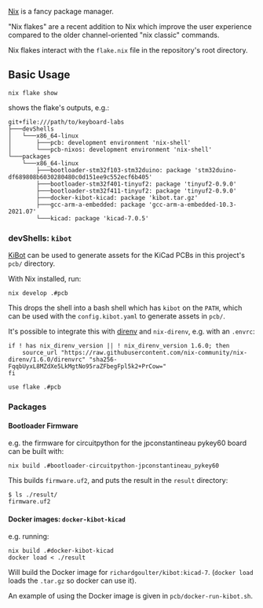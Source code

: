 [Nix](https://nixos.org/) is a fancy package manager.

"Nix flakes" are a recent addition to Nix which improve the user
experience compared to the older channel-oriented "nix classic"
commands.

Nix flakes interact with the `flake.nix` file in the repository's root
directory.

## Basic Usage

```
nix flake show
```

shows the flake's outputs, e.g.:

```
git+file:///path/to/keyboard-labs
├───devShells
│   └───x86_64-linux
│       ├───pcb: development environment 'nix-shell'
│       └───pcb-nixos: development environment 'nix-shell'
└───packages
    └───x86_64-linux
        ├───bootloader-stm32f103-stm32duino: package 'stm32duino-df689808b6030280480c0d151ee9c552ecf6b405'
        ├───bootloader-stm32f401-tinyuf2: package 'tinyuf2-0.9.0'
        ├───bootloader-stm32f411-tinyuf2: package 'tinyuf2-0.9.0'
        ├───docker-kibot-kicad: package 'kibot.tar.gz'
        ├───gcc-arm-a-embedded: package 'gcc-arm-a-embedded-10.3-2021.07'
        └───kicad: package 'kicad-7.0.5'
```

### devShells: `kibot`

[KiBot](https://github.com/INTI-CMNB/KiBot) can be used to generate
assets for the KiCad PCBs in this project's `pcb/` directory.

With Nix installed, run:

```
nix develop .#pcb
```

This drops the shell into a bash shell which has `kibot` on the
`PATH`, which can be used with the `config.kibot.yaml` to generate
assets in `pcb/`.

It's possible to integrate this with [direnv](https://direnv.net/) and `nix-direnv`, e.g.
with an `.envrc`:

```
if ! has nix_direnv_version || ! nix_direnv_version 1.6.0; then
    source_url "https://raw.githubusercontent.com/nix-community/nix-direnv/1.6.0/direnvrc" "sha256-FqqbUyxL8MZdXe5LkMgtNo95raZFbegFpl5k2+PrCow="
fi

use flake .#pcb
```

### Packages

#### Bootloader Firmware

e.g. the firmware for circuitpython for the jpconstantineau pykey60 board can be built with:

```
nix build .#bootloader-circuitpython-jpconstantineau_pykey60
```

This builds `firmware.uf2`, and puts the result in the `result` directory:

```
$ ls ./result/
firmware.uf2
```

#### Docker images: `docker-kibot-kicad`

e.g. running:

```
nix build .#docker-kibot-kicad
docker load < ./result
```

Will build the Docker image for `richardgoulter/kibot:kicad-7`.
(`docker load` loads the `.tar.gz` so docker can use it).

An example of using the Docker image is given in
`pcb/docker-run-kibot.sh`.

